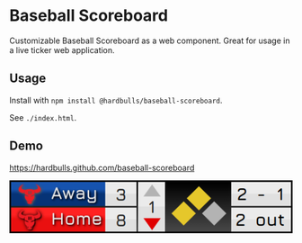# Baseball Scoreboard

Customizable Baseball Scoreboard as a web component. 
Great for usage in a live ticker web application.

## Usage

Install with `npm install @hardbulls/baseball-scoreboard`.

See `./index.html`.

## Demo

https://hardbulls.github.com/baseball-scoreboard

![Baseball Scoreboard Preview](./.github/preview.png)
